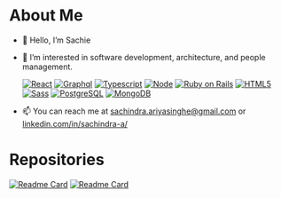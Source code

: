 # About Me

- 👋 Hello, I’m Sachie
- 👀 I’m interested in software development, architecture, and people management.

  [![React](https://img.shields.io/badge/React-20232A?logo=react&color=blue&logoColor=white)]()
  [![Graphql](https://img.shields.io/badge/Graphql-20232A?logo=graphql&color=E10098&logoColor=white)]()
  [![Typescript](https://img.shields.io/badge/TypeScript-007ACC?logo=typescript&logoColor=white)]()
  [![Node](https://img.shields.io/badge/Node.js-43853D?logo=nodedotjs&logoColor=white)]()
  [![Ruby on Rails](https://img.shields.io/badge/Ruby_on_Rails-CC0000?logo=ruby-on-rails&logoColor=white)]()
  [![HTML5](https://img.shields.io/badge/HTML5-E34F26?logo=html5&logoColor=white)]()
  [![Sass](https://img.shields.io/badge/Sass-CC6699?logo=sass&logoColor=white)]()
  [![PostgreSQL](https://img.shields.io/badge/PostgreSQL-316192?logo=postgresql&logoColor=white)]()
  [![MongoDB](https://img.shields.io/badge/MongoDB-4EA94B?logo=mongodb&logoColor=white)]()
- 📫 You can reach me at sachindra.ariyasinghe@gmail.com or [linkedin.com/in/sachindra-a/](https://www.linkedin.com/in/sachindra-a/)

# Repositories

[![Readme Card](https://github-readme-stats.vercel.app/api/pin/?username=sachie&repo=react-quickstart)](https://github.com/sachie/react-quickstart)
[![Readme Card](https://github-readme-stats.vercel.app/api/pin/?username=sachie&repo=react-checkbox-tree-example)](https://github.com/sachie/react-checkbox-tree-example)

<!--- Need to do this: https://github.com/anuraghazra/github-readme-stats#deploy-on-your-own
# Stats

[![My github stats](https://github-readme-stats.vercel.app/api?username=sachie&hide=issues,contribs&count_private=true)](https://github.com/sachie?tab=repositories)

[![My Languages](https://github-readme-stats.vercel.app/api/top-langs/?username=sachie&layout=compact&hide=java)](https://github.com/sachie#js-contribution-activity)
--->

<!---
sachie/sachie is a ✨ special ✨ repository because its `README.md` (this file) appears on your GitHub profile.
You can click the Preview link to take a look at your changes.
--->
